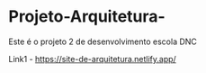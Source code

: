 # Projeto-Arquitetura-
Este é o projeto 2 de desenvolvimento escola DNC

Link1 - https://site-de-arquitetura.netlify.app/



